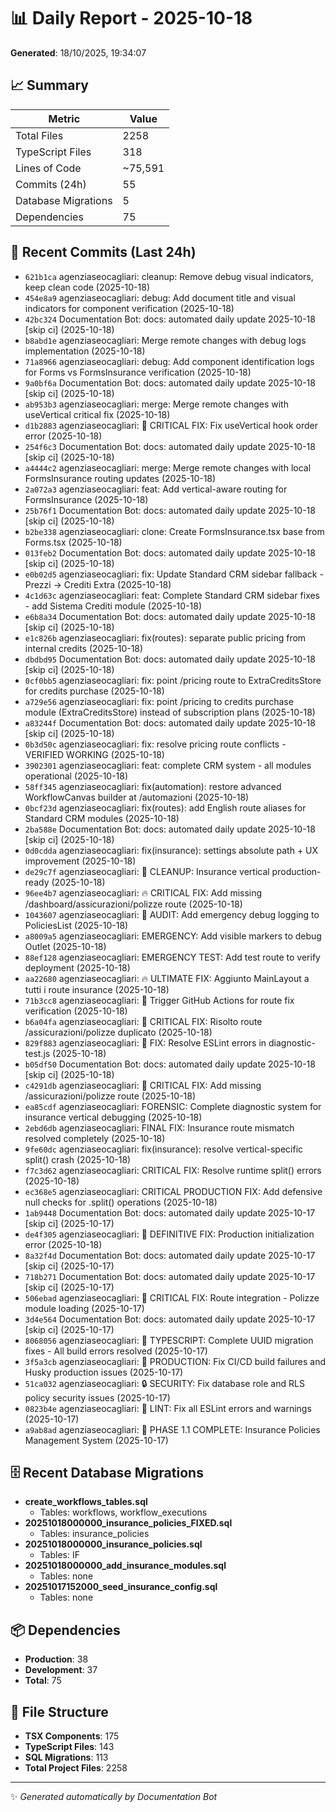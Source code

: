 # 📊 Daily Report - 2025-10-18

**Generated**: 18/10/2025, 19:34:07

## 📈 Summary

| Metric | Value |
|--------|-------|
| Total Files | 2258 |
| TypeScript Files | 318 |
| Lines of Code | ~75,591 |
| Commits (24h) | 55 |
| Database Migrations | 5 |
| Dependencies | 75 |

## 📝 Recent Commits (Last 24h)

- `621b1ca` agenziaseocagliari: cleanup: Remove debug visual indicators, keep clean code (2025-10-18)
- `454e8a9` agenziaseocagliari: debug: Add document title and visual indicators for component verification (2025-10-18)
- `42bc324` Documentation Bot: docs: automated daily update 2025-10-18 [skip ci] (2025-10-18)
- `b8abd1e` agenziaseocagliari: Merge remote changes with debug logs implementation (2025-10-18)
- `71a8966` agenziaseocagliari: debug: Add component identification logs for Forms vs FormsInsurance verification (2025-10-18)
- `9a0bf6a` Documentation Bot: docs: automated daily update 2025-10-18 [skip ci] (2025-10-18)
- `ab953b3` agenziaseocagliari: merge: Merge remote changes with useVertical critical fix (2025-10-18)
- `d1b2883` agenziaseocagliari: 🚨 CRITICAL FIX: Fix useVertical hook order error (2025-10-18)
- `254f6c3` Documentation Bot: docs: automated daily update 2025-10-18 [skip ci] (2025-10-18)
- `a4444c2` agenziaseocagliari: merge: Merge remote changes with local FormsInsurance routing updates (2025-10-18)
- `2a072a3` agenziaseocagliari: feat: Add vertical-aware routing for FormsInsurance (2025-10-18)
- `25b76f1` Documentation Bot: docs: automated daily update 2025-10-18 [skip ci] (2025-10-18)
- `b2be338` agenziaseocagliari: clone: Create FormsInsurance.tsx base from Forms.tsx (2025-10-18)
- `013feb2` Documentation Bot: docs: automated daily update 2025-10-18 [skip ci] (2025-10-18)
- `e0b02d5` agenziaseocagliari: fix: Update Standard CRM sidebar fallback - Prezzi → Crediti Extra (2025-10-18)
- `4c1d63c` agenziaseocagliari: feat: Complete Standard CRM sidebar fixes - add Sistema Crediti module (2025-10-18)
- `e6b8a34` Documentation Bot: docs: automated daily update 2025-10-18 [skip ci] (2025-10-18)
- `e1c826b` agenziaseocagliari: fix(routes): separate public pricing from internal credits (2025-10-18)
- `dbdbd95` Documentation Bot: docs: automated daily update 2025-10-18 [skip ci] (2025-10-18)
- `0cf0bb5` agenziaseocagliari: fix: point /pricing route to ExtraCreditsStore for credits purchase (2025-10-18)
- `a729e56` agenziaseocagliari: fix: point /pricing to credits purchase module (ExtraCreditsStore) instead of subscription plans (2025-10-18)
- `a83244f` Documentation Bot: docs: automated daily update 2025-10-18 [skip ci] (2025-10-18)
- `0b3d50c` agenziaseocagliari: fix: resolve pricing route conflicts - VERIFIED WORKING (2025-10-18)
- `3902301` agenziaseocagliari: feat: complete CRM system - all modules operational (2025-10-18)
- `58ff345` agenziaseocagliari: fix(automation): restore advanced WorkflowCanvas builder at /automazioni (2025-10-18)
- `0bcf23d` agenziaseocagliari: fix(routes): add English route aliases for Standard CRM modules (2025-10-18)
- `2ba588e` Documentation Bot: docs: automated daily update 2025-10-18 [skip ci] (2025-10-18)
- `0d0cdda` agenziaseocagliari: fix(insurance): settings absolute path + UX improvement (2025-10-18)
- `de29c7f` agenziaseocagliari: 🎊 CLEANUP: Insurance vertical production-ready (2025-10-18)
- `96ee4b7` agenziaseocagliari: 🔥 CRITICAL FIX: Add missing /dashboard/assicurazioni/polizze route (2025-10-18)
- `1043607` agenziaseocagliari: 🔬 AUDIT: Add emergency debug logging to PoliciesList (2025-10-18)
- `a8009a5` agenziaseocagliari: EMERGENCY: Add visible markers to debug Outlet (2025-10-18)
- `88ef128` agenziaseocagliari: EMERGENCY TEST: Add test route to verify deployment (2025-10-18)
- `aa22680` agenziaseocagliari: 🔥 ULTIMATE FIX: Aggiunto MainLayout a tutti i route insurance (2025-10-18)
- `71b3cc8` agenziaseocagliari: 🔄 Trigger GitHub Actions for route fix verification (2025-10-18)
- `b6a04fa` agenziaseocagliari: 🚨 CRITICAL FIX: Risolto route /assicurazioni/polizze duplicato (2025-10-18)
- `829f883` agenziaseocagliari: 🔧 FIX: Resolve ESLint errors in diagnostic-test.js (2025-10-18)
- `b05df50` Documentation Bot: docs: automated daily update 2025-10-18 [skip ci] (2025-10-18)
- `c4291db` agenziaseocagliari: 🚨 CRITICAL FIX: Add missing /assicurazioni/polizze route (2025-10-18)
- `ea85cdf` agenziaseocagliari: FORENSIC: Complete diagnostic system for insurance vertical debugging (2025-10-18)
- `2ebd6db` agenziaseocagliari: FINAL FIX: Insurance route mismatch resolved completely (2025-10-18)
- `9fe60dc` agenziaseocagliari: fix(insurance): resolve vertical-specific split() crash (2025-10-18)
- `f7c3d62` agenziaseocagliari: CRITICAL FIX: Resolve runtime split() errors (2025-10-18)
- `ec368e5` agenziaseocagliari: CRITICAL PRODUCTION FIX: Add defensive null checks for .split() operations (2025-10-18)
- `1ab9448` Documentation Bot: docs: automated daily update 2025-10-17 [skip ci] (2025-10-17)
- `de4f305` agenziaseocagliari: 🔧 DEFINITIVE FIX: Production initialization error (2025-10-18)
- `8a32f4d` Documentation Bot: docs: automated daily update 2025-10-17 [skip ci] (2025-10-17)
- `718b271` Documentation Bot: docs: automated daily update 2025-10-17 [skip ci] (2025-10-17)
- `506ebad` agenziaseocagliari: 🚨 CRITICAL FIX: Route integration - Polizze module loading (2025-10-17)
- `3d4e564` Documentation Bot: docs: automated daily update 2025-10-17 [skip ci] (2025-10-17)
- `8068056` agenziaseocagliari: 🔧 TYPESCRIPT: Complete UUID migration fixes - All build errors resolved (2025-10-17)
- `3f5a3cb` agenziaseocagliari: 🔧 PRODUCTION: Fix CI/CD build failures and Husky production issues (2025-10-17)
- `51ca032` agenziaseocagliari: 🔒 SECURITY: Fix database role and RLS policy security issues (2025-10-17)
- `0823b4e` agenziaseocagliari: 🧹 LINT: Fix all ESLint errors and warnings (2025-10-17)
- `a9ab8ad` agenziaseocagliari: 🎉 PHASE 1.1 COMPLETE: Insurance Policies Management System (2025-10-17)

## 🗄️ Recent Database Migrations

- **create_workflows_tables.sql**
  - Tables: workflows, workflow_executions
- **20251018000000_insurance_policies_FIXED.sql**
  - Tables: insurance_policies
- **20251018000000_insurance_policies.sql**
  - Tables: IF
- **20251018000000_add_insurance_modules.sql**
  - Tables: none
- **20251017152000_seed_insurance_config.sql**
  - Tables: none

## 📦 Dependencies

- **Production**: 38
- **Development**: 37
- **Total**: 75

## 📁 File Structure

- **TSX Components**: 175
- **TypeScript Files**: 143
- **SQL Migrations**: 113
- **Total Project Files**: 2258

---
✨ *Generated automatically by Documentation Bot*
